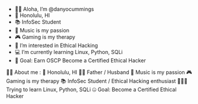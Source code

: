 - 🤙🏾 Aloha, I’m @danyocummings
- 📍 Honolulu, HI
- 📚 InfoSec Student
- 🎵 Music is my passion
- 🎮 Gaming is my therapy
- 👀 I’m interested in Ethical Hacking
- 💻 I’m currently learning Linux, Python, SQLi
- 🎯 Goal: Earn OSCP Become a Certified Ethical Hacker

🤙🏾 About me : 📍 Honolulu, HI 🙌🏾 Father / Husband 🎵 Music is my passion 🎮 Gaming is my therapy 📚 InfoSec Student / Ethical Hacking enthusiast 👨🏾‍💻 Trying to learn Linux, Python, SQLi 🤐 Goal: Become a Certified Ethical Hacker

<!---
danyocummings/danyocummings is a ✨ special ✨ repository because its `README.md` (this file) appears on your GitHub profile.
You can click the Preview link to take a look at your changes.
--->
